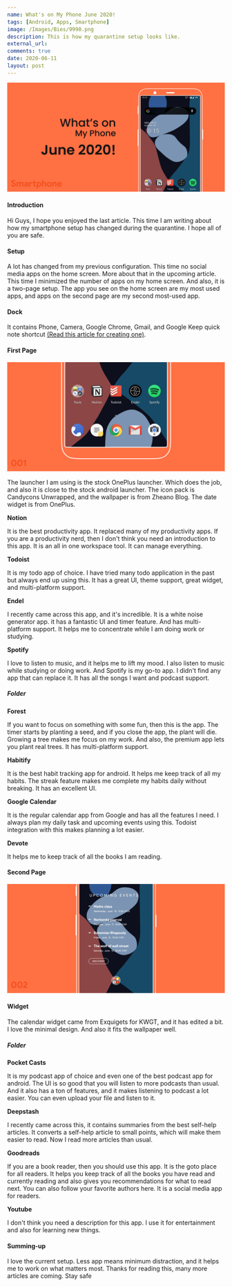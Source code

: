 ```yaml
---
name: What's on My Phone June 2020!
tags: [Android, Apps, Smartphone]
image: /Images/Bies/9990.png
description: This is how my quarantine setup looks like.
external_url:
comments: true
date: 2020-06-11
layout: post
---
```


![alt text](/Images/Bies/9990.png "1")

#### **Introduction**

Hi Guys, I hope you enjoyed the last article. This time I am writing about how my smartphone setup has changed during the quarantine. I hope all of you are safe.

#### **Setup**

A lot has changed from my previous configuration. This time no social media apps on the home screen. More about that in the upcoming article. This time I minimized the number of apps on my home screen. And also, it is a two-page setup. The app you see on the home screen are my most used apps, and apps on the second page are my second most-used app.

#### **Dock**

It contains Phone, Camera, Google Chrome, Gmail, and Google Keep quick note shortcut [(Read this article for creating one)](https://vyshnav.netlify.app/blog/9991-quick-note-taking-using-google-keep).

#### **First Page**

![alt text](/Images/Bies/9990-1.png "1")

The launcher I am using is the stock OnePlus launcher. Which does the job, and also it is close to the stock android launcher. The icon pack is Candycons Unwrapped, and the wallpaper is from Zheano Blog. The date widget is from OnePlus.

**Notion**

It is the best productivity app. It replaced many of my productivity apps. If you are a productivity nerd, then I don't think you need an introduction to this app. It is an all in one workspace tool. It can manage everything.

**Todoist**

It is my todo app of choice. I have tried many todo application in the past but always end up using this. It has a great UI, theme support, great widget, and multi-platform support.

**Endel**

I recently came across this app, and it's incredible. It is a white noise generator app. it has a fantastic UI and timer feature. And has multi-platform support. It helps me to concentrate while I am doing work or studying.

**Spotify**

I love to listen to music, and it helps me to lift my mood. I also listen to music while studying or doing work. And Spotify is my go-to app. I didn't find any app that can replace it. It has all the songs I want and podcast support.

##### **Folder**

**Forest**

If you want to focus on something with some fun, then this is the app. The timer starts by planting a seed, and if you close the app, the plant will die. Growing a tree makes me focus on my work. And also, the premium app lets you plant real trees. It has multi-platform support.

**Habitify**

It is the best habit tracking app for android. It helps me keep track of all my habits. The streak feature makes me complete my habits daily without breaking. It has an excellent UI.

**Google Calendar**

It is the regular calendar app from Google and has all the features I need. I always plan my daily task and upcoming events using this. Todoist integration with this makes planning a lot easier.

**Devote**

It helps me to keep track of all the books I am reading.

#### **Second Page**

![alt text](/Images/Bies/9990-2.png "1")

#### **Widget**

The calendar widget came from Exquigets for KWGT, and it has edited a bit. I love the minimal design. And also it fits the wallpaper well.

##### **Folder**

**Pocket Casts**

It is my podcast app of choice and even one of the best podcast app for android. The UI is so good that you will listen to more podcasts than usual. And it also has a ton of features, and it makes listening to podcast a lot easier. You can even upload your file and listen to it.

**Deepstash**

I recently came across this, it contains summaries from the best self-help articles. It converts a self-help article to small points, which will make them easier to read. Now I read more articles than usual.

**Goodreads**

If you are a book reader, then you should use this app. It is the goto place for all readers. It helps you keep track of all the books you have read and currently reading and also gives you recommendations for what to read next. You can also follow your favorite authors here. It is a social media app for readers.

**Youtube**

I don't think you need a description for this app. I use it for entertainment and also for learning new things.

#### **Summing-up**

I love the current setup. Less app means minimum distraction, and it helps me to work on what matters most. Thanks for reading this, many more articles are coming. Stay safe